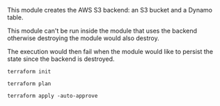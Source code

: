 This module creates the AWS S3 backend: an S3 bucket and a Dynamo table.

This module can't be run inside the module that uses the backend otherwise destroying the module would also destroy.

The execution would then fail when the module would like to persist the state since the backend is destroyed.
  
`terraform init`

`terraform plan`

`terraform apply -auto-approve`